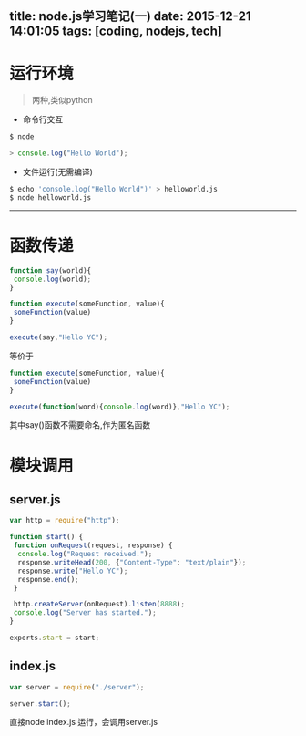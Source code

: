 title: node.js学习笔记(一) 
date: 2015-12-21 14:01:05
tags: [coding, nodejs, tech]
---

# 运行环境

> 两种,类似python

- 命令行交互

```bash
$ node
```

```javascript
> console.log("Hello World");
```

- 文件运行(无需编译)

```bash
$ echo 'console.log("Hello World")' > helloworld.js
$ node helloworld.js
```
---

# 函数传递

```javascript
function say(world){
 console.log(world);
}

function execute(someFunction, value){
 someFunction(value)
}

execute(say,"Hello YC");
```

等价于

```javascript
function execute(someFunction, value){
 someFunction(value)
}

execute(function(word){console.log(word)},"Hello YC");
```
其中say()函数不需要命名,作为匿名函数

# 模块调用

## server.js

```javascript
var http = require("http");

function start() {
 function onRequest(request, response) {
  console.log("Request received.");
  response.writeHead(200, {"Content-Type": "text/plain"});
  response.write("Hello YC");
  response.end();
 }

 http.createServer(onRequest).listen(8888);
 console.log("Server has started.");
}

exports.start = start;
```

## index.js

```javascript
var server = require("./server");

server.start();
```

直接node index.js 运行，会调用server.js
